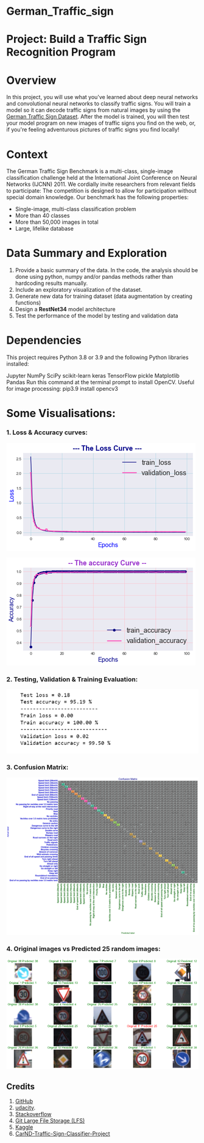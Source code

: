 # German_Traffic_sign
# Project: Build a Traffic Sign Recognition Program

# Overview
In this project, you will use what you've learned about deep neural networks and convolutional neural networks to classify traffic signs. 
You will train a model so it can decode traffic signs from natural images by using the [German Traffic Sign Dataset](https://www.kaggle.com/meowmeowmeowmeowmeow/gtsrb-german-traffic-sign).
After the model is trained, you will then test your model program on new images of traffic signs you find on the web, or, if you're feeling adventurous pictures of traffic signs you find locally!

# Context

The German Traffic Sign Benchmark is a multi-class, single-image classification challenge held at the International Joint Conference on Neural Networks (IJCNN) 2011. We cordially invite researchers from relevant fields to participate: The competition is designed to allow for participation without special domain knowledge. Our benchmark has the following properties:
  - Single-image, multi-class classification problem
  - More than 40 classes 
  - More than 50,000 images in total
  - Large, lifelike database

# Data Summary and Exploration
  1. Provide a basic summary of the data. In the code, the analysis should be done using python, numpy and/or pandas methods rather than hardcoding results manually.
  2. Include an exploratory visualization of the dataset.
  3. Generate new data for training dataset (data augmentation by creating functions)
  4. Design a **RestNet34** model architecture
  5. Test the performance of the model by testing and validation data


# Dependencies
This project requires Python 3.8 or 3.9 and the following Python libraries installed:

Jupyter
NumPy
SciPy
scikit-learn
keras
TensorFlow
pickle
Matplotlib
Pandas 
Run this command at the terminal prompt to install OpenCV. 
Useful for image processing: pip3.9 install opencv3

# Some Visualisations:
### 1. Loss & Accuracy curves:
![The Loss Curve](perfomance/LOSScurve.png)


![The Accuracy Curve](perfomance/ACCCURVE.PNG)
<!-- <p align="center">
  <img src="your_relative_path_here" width="350" title="hover text">
  <img src="your_relative_path_here_number_2_large_name" width="350" alt="accessibility text">
</p> -->

### 2. Testing, Validation & Training Evaluation:
![Evaluation](perfomance/testValTrain.PNG)



### 3. Confusion Matrix:
![Confusion Matrix](perfomance/confusionmatrix.PNG)



### 4. Original images vs Predicted 25 random images:
![Origine/predict](perfomance/downloadvisvis.png)


## Credits

1. [GitHub](http://github.com)
2. [udacity](https://www.udacity.com/).
3. [Stackoverflow](https://stackoverflow.com)
4. [Git Large File Storage (LFS)](https://git-lfs.github.com/)
6. [Kaggle](https://www.kaggle.com/)
7. [CarND-Traffic-Sign-Classifier-Project](https://github.com/udacity/CarND-Traffic-Sign-Classifier-Project)
